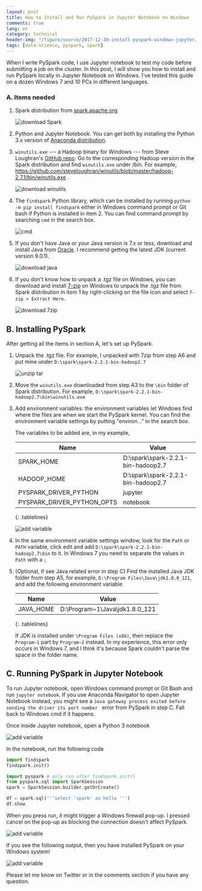 ```yaml
---
layout: post
title: How to Install and Run PySpark in Jupyter Notebook on Windows
comments: true
lang: en
category: technical
header-img: "/figure/source/2017-12-30-install-pyspark-windows-jupyter/header.png"
tags: [data-science, pyspark, spark]
---
```


When I write PySpark code, I use Jupyter notebook to test my code before submitting a job on the cluster. In this post, I will show you how to install and run PySpark locally in Jupyter Notebook on Windows. I've tested this guide on a dozen Windows 7 and 10 PCs in different languages.

### A. Items needed

1. Spark distribution from [spark.apache.org](https://spark.apache.org/downloads.html)

    ![download Spark](/figure/source/2017-12-30-install-pyspark-windows-jupyter/download-spark.png)

2. Python and Jupyter Notebook. You can get both by installing the Python 3.x version of [Anaconda distribution](https://www.anaconda.com/download/).

3. `winutils.exe` --- a Hadoop binary for Windows --- from Steve Loughran's [GitHub repo](https://github.com/steveloughran/winutils/). Go to the corresponding Hadoop version in the Spark distribution and find `winutils.exe` under /bin. For example, https://github.com/steveloughran/winutils/blob/master/hadoop-2.7.1/bin/winutils.exe .

    ![download winutils](/figure/source/2017-12-30-install-pyspark-windows-jupyter/download-winutils.png)

4. The `findspark` Python library, which can be installed by running `python -m pip install findspark` either in Windows command prompt or Git bash if Python is installed in item 2. You can find command prompt by searching `cmd` in the search box.

    ![cmd](/figure/source/2017-12-30-install-pyspark-windows-jupyter/cmd2.png)

5. If you don't have Java or your Java version is 7.x or less, download and install Java from [Oracle](http://www.oracle.com/technetwork/java/javase/downloads/index.html). I recommend getting the latest JDK (current version 9.0.1).

    ![download java](/figure/source/2017-12-30-install-pyspark-windows-jupyter/download-java.png)

6. If you don't know how to unpack a .tgz file on Windows, you can download and install [7-zip](http://www.7-zip.org/download.html) on Windows to unpack the .tgz file from Spark distribution in item 1 by right-clicking on the file icon and select `7-zip > Extract Here`.

    ![download 7zip](/figure/source/2017-12-30-install-pyspark-windows-jupyter/download-7zip.png)

## B. Installing PySpark

After getting all the items in section A, let's set up PySpark.

1. Unpack the .tgz file. For example, I unpacked with 7zip from step A6 and put mine under `D:\spark\spark-2.2.1-bin-hadoop2.7`

    ![unzip tar](/figure/source/2017-12-30-install-pyspark-windows-jupyter/unzip-tar-2.png)

2. Move the `winutils.exe` downloaded from step A3 to the `\bin` folder of Spark distribution. For example, `D:\spark\spark-2.2.1-bin-hadoop2.7\bin\winutils.exe`


3. Add environment variables: the environment variables let Windows find where the files are when we start the PySpark kernel. You can find the environment variable settings by putting "environ..." in the search box.

    The variables to be added are, in my example,

    | Name | Value |
    |------|-------|
    | SPARK_HOME | D:\spark\spark-2.2.1-bin-hadoop2.7 |
    | HADOOP_HOME | D:\spark\spark-2.2.1-bin-hadoop2.7 |
    | PYSPARK_DRIVER_PYTHON | jupyter |
    | PYSPARK_DRIVER_PYTHON_OPTS | notebook |
    {: .tablelines}


    ![add variable](/figure/source/2017-12-30-install-pyspark-windows-jupyter/add-variable.png)

4. In the same environment variable settings window, look for the `Path` or `PATH` variable, click edit and add `D:\spark\spark-2.2.1-bin-hadoop2.7\bin` to it. In Windows 7 you need to separate the values in `Path` with a `;`

5. (Optional, if see Java related error in step C) Find the installed Java JDK folder from step A5, for example, `D:\Program Files\Java\jdk1.8.0_121`, and add the following environment variable

    | Name | Value |
    |------|-------|
    | JAVA_HOME | D:\Program~1\Java\jdk1.8.0_121 |
    {: .tablelines}

    If JDK is installed under `\Program Files (x86)`, then replace the `Program~1` part by `Program~2` instead. In my experience, this error only occurs in Windows 7, and I think it's because Spark couldn't parse the space in the folder name.


## C. Running PySpark in Jupyter Notebook

To run Jupyter notebook, open Windows command prompt or Git Bash and run `jupyter notebook`. If you use Anaconda Navigator to open Jupyter Notebook instead, you might see a `Java gateway process exited before sending the driver its port number
` error from PySpark in step C. Fall back to Windows cmd if it happens.

Once inside Jupyter notebook, open a Python 3 notebook

![add variable](/figure/source/2017-12-30-install-pyspark-windows-jupyter/open-notebook.png)

In the notebook, run the following code

```python
import findspark
findspark.init()

import pyspark # only run after findspark.init()
from pyspark.sql import SparkSession
spark = SparkSession.builder.getOrCreate()

df = spark.sql('''select 'spark' as hello ''')
df.show
```

When you press run, it might trigger a Windows firewall pop-up. I pressed cancel on the pop-up as blocking the connection doesn't affect PySpark.

![add variable](/figure/source/2017-12-30-install-pyspark-windows-jupyter/firewall-warning.png)

If you see the following output, then you have installed PySpark on your Windows system!

![add variable](/figure/source/2017-12-30-install-pyspark-windows-jupyter/first-select2.png)

Please let me know on Twitter or in the comments section if you have any question.
